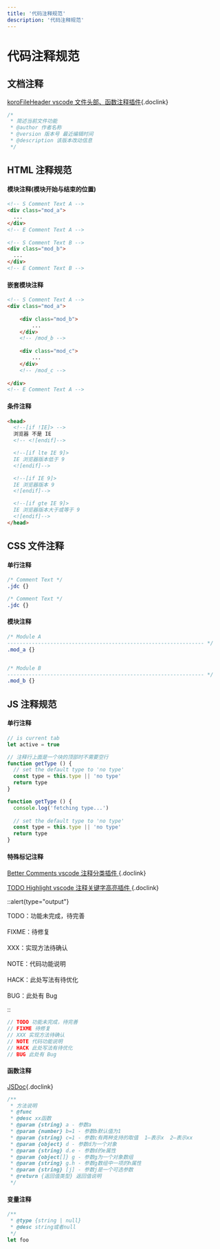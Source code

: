 ```yaml
---
title: '代码注释规范'
description: '代码注释规范'
---
```


# 代码注释规范




## 文档注释

[koroFileHeader vscode 文件头部、函数注释插件](https://marketplace.visualstudio.com/items?itemName=OBKoro1.korofileheader){.doclink}

```js
/*
 * 简述当前文件功能
 * @author 作者名称
 * @version 版本号 最近编辑时间
 * @description 该版本改动信息
 */
```




## HTML 注释规范


#### 模块注释(模块开始与结束的位置)

```html
<!-- S Comment Text A -->	
<div class="mod_a">
  ...
</div>
<!-- E Comment Text A -->
	
<!-- S Comment Text B -->	
<div class="mod_b">
  ...
</div>
<!-- E Comment Text B -->
```


#### 嵌套模块注释

```html
<!-- S Comment Text A -->
<div class="mod_a">
		
    <div class="mod_b">
        ...
    </div>
    <!-- /mod_b -->
    	
    <div class="mod_c">
    	...
    </div>
    <!-- /mod_c -->
		
</div>
<!-- E Comment Text A -->
```


#### 条件注释

```html
<head>
  <!--[if !IE]> -->
  浏览器 不是 IE
  <!-- <![endif]-->

  <!--[if lte IE 9]>
  IE 浏览器版本低于 9
  <![endif]-->

  <!--[if IE 9]>
  IE 浏览器版本 9
  <![endif]-->

  <!--[if gte IE 9]>
  IE 浏览器版本大于或等于 9
  <![endif]-->
</head>
```




## CSS 文件注释


#### 单行注释
```css
/* Comment Text */ 
.jdc {} 

/* Comment Text */ 
.jdc {}
```


#### 模块注释
```css
/* Module A
---------------------------------------------------------------- */
.mod_a {}


/* Module B
---------------------------------------------------------------- */
.mod_b {}
```




## JS 注释规范


#### 单行注释
```js
// is current tab
let active = true

// 注释行上面是一个块的顶部时不需要空行
function getType () {  
  // set the default type to 'no type'
  const type = this.type || 'no type'			
  return type
}

function getType () {  
  console.log('fetching type...')
  
  // set the default type to 'no type'
  const type = this.type || 'no type'
  return type
}
```


#### 特殊标记注释

[Better Comments vscode 注释分类插件 ](https://marketplace.visualstudio.com/items?itemName=aaron-bond.better-comments){.doclink}

[TODO Highlight vscode 注释关键字高亮插件 ](https://marketplace.visualstudio.com/items?itemName=wayou.vscode-todo-highlight){.doclink}

::alert{type="output"}

TODO：功能未完成，待完善 
<br /> <br /> 
FIXME：待修复 
<br /> <br /> 
XXX：实现方法待确认 
<br /> <br /> 
NOTE：代码功能说明 
<br /> <br /> 
HACK：此处写法有待优化 
<br /> <br /> 
BUG：此处有 Bug 

::

```js
// TODO 功能未完成，待完善
// FIXME 待修复
// XXX 实现方法待确认
// NOTE 代码功能说明
// HACK 此处写法有待优化
// BUG 此处有 Bug
```


#### 函数注释

[JSDoc](http://yuri4ever.github.io/jsdoc/){.doclink}

```js
/**
 * 方法说明
 * @func
 * @desc xx函数
 * @param {string} a - 参数a
 * @param {number} b=1 - 参数b默认值为1
 * @param {string} c=1 - 参数c有两种支持的取值  1—表示x  2—表示xx
 * @param {object} d - 参数d为一个对象
 * @param {string} d.e - 参数d的e属性
 * @param {object[]} g - 参数g为一个对象数组
 * @param {string} g.h - 参数g数组中一项的h属性
 * @param {string} [j] - 参数j是一个可选参数
 * @return {返回值类型} 返回值说明
 */
```


#### 变量注释

```js
/**
 * @type {string | null}
 * @desc string或者null
 */
let foo
```

